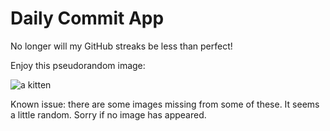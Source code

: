 Daily Commit App
================
No longer will my GitHub streaks be less than perfect!

Enjoy this pseudorandom image:

![a kitten](http://placekitten.com/200/600 "a kitten")

Known issue: there are some images missing from some of these. It seems a little random. Sorry if no image has appeared.